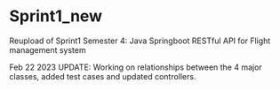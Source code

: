 # Sprint1_new
Reupload of Sprint1 Semester 4: Java Springboot RESTful API for Flight management system

Feb 22 2023 UPDATE: Working on relationships between the 4 major classes, added test cases and updated controllers. 
